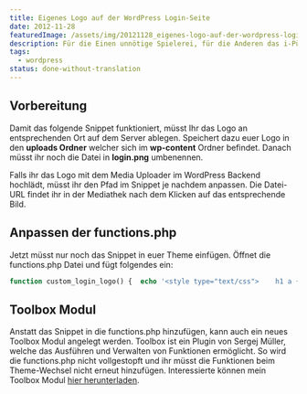 ```yaml
---
title: Eigenes Logo auf der WordPress Login-Seite
date: 2012-11-28
featuredImage: /assets/img/20121128_eigenes-logo-auf-der-wordpress-login-seite.jpg
description: Für die Einen unnötige Spielerei, für die Anderen das i-Pünktchen um WordPress zu personalisieren. Ich spreche davon das eigene Logo anstatt dem WordPress Logo auf der Login-Seite anzeigen zu lassen.
tags:
  - wordpress
status: done-without-translation
---
```

## Vorbereitung

Damit das folgende Snippet funktioniert, müsst Ihr das Logo an entsprechenden Ort auf dem Server ablegen. Speichert dazu euer Logo in den **uploads Ordner** welcher sich im **wp-content** Ordner befindet. Danach müsst ihr noch die Datei in **login.png** umbenennen.

Falls ihr das Logo mit dem Media Uploader im WordPress Backend hochlädt, müsst ihr den Pfad im Snippet je nachdem anpassen. Die Datei-URL findet ihr in der Mediathek nach dem Klicken auf das entsprechende Bild.

## Anpassen der functions.php

Jetzt müsst nur noch das Snippet in euer Theme einfügen. Öffnet die functions.php Datei und fügt folgendes ein:

```php
function custom_login_logo() {  echo '<style type="text/css">    h1 a {      background-image:url('.get_site_url().'/wp-content/uploads/login.png) !important;      background-size: 100% auto !important;      margin-left: 8px !important;      width: 312px !important;    }  </style>';}add_action('login_head', 'custom_login_logo');
```

## Toolbox Modul

Anstatt das Snippet in die functions.php hinzufügen, kann auch ein neues Toolbox Modul angelegt werden. Toolbox ist ein Plugin von Sergej Müller, welche das Ausführen und Verwalten von Funktionen ermöglicht. So wird die functions.php nicht vollgestopft und ihr müsst die Funktionen beim Theme-Wechsel nicht erneut hinzufügen. Interessierte können mein Toolbox Modul [hier herunterladen](https://gist.github.com/stebrech/4176105).

